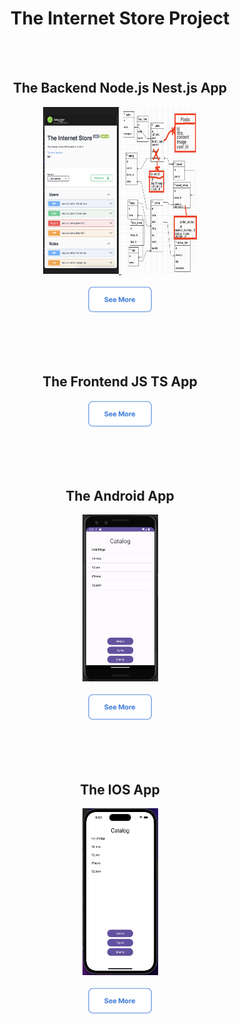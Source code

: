 <h1 align="center">The Internet Store Project</h1>

<br><br>

<h2 align="center">The Backend Node.js Nest.js App</h2>
<p align="center">
  <a href="./README_FILES/nest.png">
    <img src="./README_FILES/nest.png" width="121px" height="267px">
  </a>
  <a href="./README_FILES/model.png">
    <img src="./README_FILES/model.png" width="121px" height="267px">
  </a>
  <br>
  <br>
  <a href="https://github.com/addamsv/internet-store/tree/backend-product">
    <img src="./README_FILES/se_more.png" width="104px" height="43px">
  </a>
</p>

<br><br><br>

<h2 align="center">The Frontend JS TS App</h2>
<p align="center">
  <a href="https://github.com/addamsv/internet-store/tree/front-product">
    <img src="./README_FILES/se_more.png" width="104px" height="43px">
  </a>
</p>

<br><br><br>

<h2 align="center">The Android App</h2>
<p align="center">
  <a href="./README_FILES/pixel_3_API33.png">
    <img src="./README_FILES/pixel_3_API33.png" width="121px" height="267px">
  </a>
  <br><br>
  <a href="https://github.com/addamsv/internet-store/tree/android-product">
    <img src="./README_FILES/se_more.png" width="104px" height="43px">
  </a>
</p>

<br><br><br>

<h2 align="center">The IOS App</h2>
<p align="center">
  <a href="./README_FILES/Screenshot 2023-10-09 at 18.53.09.png">
    <img src="./README_FILES/Screenshot 2023-10-09 at 18.53.09.png" width="121px" height="267px">
  </a>
  <br><br>
  <a href="https://github.com/addamsv/internet-store/tree/ios-dev">
    <img src="./README_FILES/se_more.png" width="104px" height="43px">
  </a>
</p>

